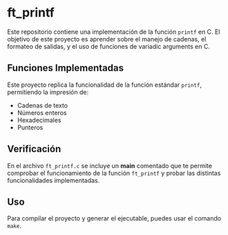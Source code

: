 # ft_printf

Este repositorio contiene una implementación de la función `printf` en C. El objetivo de este proyecto es aprender sobre el manejo de cadenas, el formateo de salidas, y el uso de funciones de variadic arguments en C.

## Funciones Implementadas

Este proyecto replica la funcionalidad de la función estándar `printf`, permitiendo la impresión de:
- Cadenas de texto
- Números enteros
- Hexadecimales
- Punteros

## Verificación

En el archivo `ft_printf.c` se incluye un **main** comentado que te permite comprobar el funcionamiento de la función `ft_printf` y probar las distintas funcionalidades implementadas.

## Uso

Para compilar el proyecto y generar el ejecutable, puedes usar el comando `make`.

